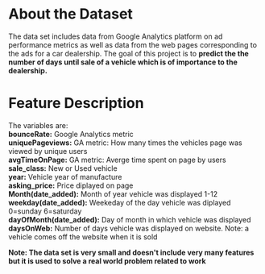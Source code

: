 
# About the Dataset
The data set includes data from Google Analytics platform on ad performance metrics as well as data from the web pages corresponding to the ads for a car dealership.
The goal of this project is to **predict the the number of days until sale of a vehicle which is of importance to the dealership.**


# Feature Description
The variables are:  
**bounceRate:**                  Google Analytics metric  
**uniquePageviews:**             GA metric: How many times the vehicles page was viewed by unique users  
**avgTimeOnPage:**               GA metric: Averge time spent on page by users  
**sale_class:**                  New or Used vehicle  
**year:**                        Vehicle year of manufacture  
**asking_price:**                Price diplayed on page  
**Month(date_added):**           Month of year vehicle was displayed 1-12  
**weekday(date_added):**         Weekeday of the day vehicle was diplayed 0=sunday 6=saturday  
**dayOfMonth(date_added):**      Day of month in which vehicle was displayed  
**daysOnWeb:**                   Number of days vehicle was displayed on website. Note: a vehicle comes off the website when it is sold  

**Note: The data set is very small and doesn't include very many features but it is used to solve a real world problem related to work**
